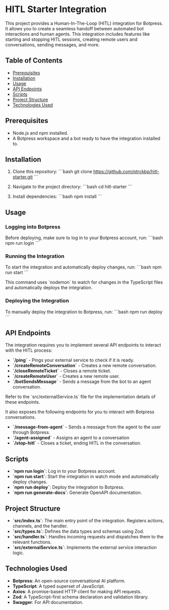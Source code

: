 
# HITL Starter Integration

This project provides a Human-In-The-Loop (HITL) integration for Botpress. It allows you to create a seamless handoff between automated bot interactions and human agents. This integration includes features like starting and stopping HITL sessions, creating remote users and conversations, sending messages, and more.

## Table of Contents
- [Prerequisites](#prerequisites)
- [Installation](#installation)
- [Usage](#usage)
- [API Endpoints](#api-endpoints)
- [Scripts](#scripts)
- [Project Structure](#project-structure)
- [Technologies Used](#technologies-used)

## Prerequisites

- Node.js and npm installed.
- A Botpress workspace and a bot ready to have the integration installed to.

## Installation

1. Clone this repository:
   \`\`\`bash
   git clone https://github.com/ptrckbp/hitl-starter.git
   \`\`\`

2. Navigate to the project directory:
   \`\`\`bash
   cd hitl-starter
   \`\`\`

3. Install dependencies:
   \`\`\`bash
   npm install
   \`\`\`

## Usage

### Logging into Botpress
Before deploying, make sure to log in to your Botpress account, run:
\`\`\`bash
npm run login
\`\`\`

### Running the Integration

To start the integration and automatically deploy changes, run:
\`\`\`bash
npm run start
\`\`\`

This command uses \`nodemon\` to watch for changes in the TypeScript files and automatically deploys the integration.

### Deploying the Integration

To manually deploy the integration to Botpress, run:
\`\`\`bash
npm run deploy
\`\`\`

## API Endpoints

The integration requires you to implement several API endpoints to interact with the HITL process:

- **\`/ping\`** - Pings your external service to check if it is ready.
- **\`/createRemoteConversation\`** - Creates a new remote conversation.
- **\`/closeRemoteTicket\`** - Closes a remote ticket.
- **\`/createRemoteUser\`** - Creates a new remote user.
- **\`/botSendsMessage\`** - Sends a message from the bot to an agent conversation.

Refer to the \`src/externalService.ts\` file for the implementation details of these endpoints.

It also exposes the following endpoints for you to interact with Botpress conversations. 
- **\`/message-from-agent\`** - Sends a message from the agent to the user through Botpress.
- **\`/agent-assigned\`** - Assigns an agent to a conversation
- **\`/stop-hitl\`** - Closes a ticket, ending HITL in the conversation.

## Scripts

- **\`npm run login\`**: Log in to your Botpress account.
- **\`npm run start\`**: Start the integration in watch mode and automatically deploy changes.
- **\`npm run deploy\`**: Deploy the integration to Botpress.
- **\`npm run generate-docs\`**: Generate OpenAPI documentation.

## Project Structure

- **\`src/index.ts\`**: The main entry point of the integration. Registers actions, channels, and the handler.
- **\`src/types.ts\`**: Defines the data types and schemas using Zod.
- **\`src/handler.ts\`**: Handles incoming requests and dispatches them to the relevant functions.
- **\`src/externalService.ts\`**: Implements the external service interaction logic.

## Technologies Used

- **Botpress**: An open-source conversational AI platform.
- **TypeScript**: A typed superset of JavaScript.
- **Axios**: A promise-based HTTP client for making API requests.
- **Zod**: A TypeScript-first schema declaration and validation library.
- **Swagger**: For API documentation.